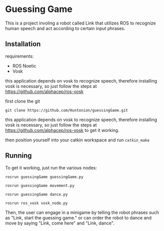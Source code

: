 # Guessing Game

This is a project involing a robot called Link that utilizes ROS to recognize human speech and act according to certain input phrases. 

## Installation
requirements:
- ROS Noetic 
- Vosk

this application depends on vosk to recognize speech, therefore installing vosk is necessary, so just follow the steps at https://github.com/alphacep/ros-vosk

first clone the git
```
git clone https://github.com/Huntonion/guessingGame.git
```
this application depends on vosk to recognize speech, therefore installing vosk is necessary, so just follow the steps at https://github.com/alphacep/ros-vosk to get it working.

then position yourself into your catkin workspace and run `catkin_make`

## Running

To get it working, just run the various nodes:

`rosrun guessingGame guessingGame.py`

`rosrun guessingGame movement.py`

`rosrun guessingGame dance.py`

`rosrun ros_vosk vosk_node.py`

Then, the user can engage in a minigame by telling the robot phrases such as "Link, start the guessing game." or can order the robot to dance and move by saying "Link, come here" and "Link, dance".
